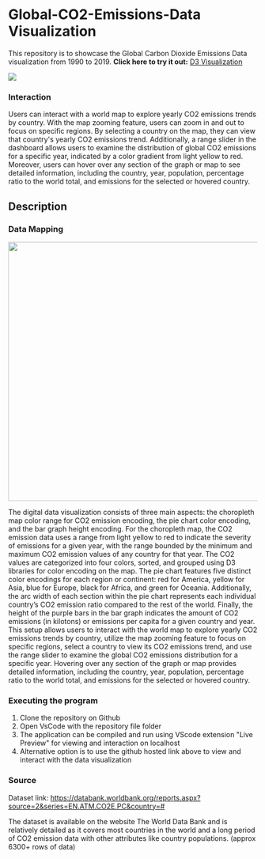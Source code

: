 # Global-CO2-Emissions-Data Visualization

This repository is to showcase the Global Carbon Dioxide Emissions Data visualization from 1990 to 2019. **Click here to try it out:** [D3 Visualization](https://thomaslui003.github.io/Global-CO2-Emissions-DataVisualization/)

<img src="https://github.com/thomaslui003/Global-CO2-Emissions-DataVisualization/raw/main/updated_UI_Dashboard.png">

### Interaction
Users can interact with a world map to explore yearly CO2 emissions trends by country. With the map zooming feature, users can zoom in and out to focus on specific regions. By selecting a country on the map, they can view that country's yearly CO2 emissions trend. Additionally, a range slider in the dashboard allows users to examine the distribution of global CO2 emissions for a specific year, indicated by a color gradient from light yellow to red. Moreover, users can hover over any section of the graph or map to see detailed information, including the country, year, population, percentage ratio to the world total, and emissions for the selected or hovered country.

## Description
  ### Data Mapping

<img src="https://github.com/thomaslui003/Global-CO2-Emissions-DataVisualization/raw/main/dataMapping.jpg" width="807" height="524">

The digital data visualization consists of three main aspects: the choropleth map color range for CO2 emission encoding, the pie chart color encoding, and the bar graph height encoding. For the choropleth map, the CO2 emission data uses a range from light yellow to red to indicate the severity of emissions for a given year, with the range bounded by the minimum and maximum CO2 emission values of any country for that year. The CO2 values are categorized into four colors, sorted, and grouped using D3 libraries for color encoding on the map. The pie chart features five distinct color encodings for each region or continent: red for America, yellow for Asia, blue for Europe, black for Africa, and green for Oceania. Additionally, the arc width of each section within the pie chart represents each individual country’s CO2 emission ratio compared to the rest of the world. Finally, the height of the purple bars in the bar graph indicates the amount of CO2 emissions (in kilotons) or emissions per capita for a given country and year. This setup allows users to interact with the world map to explore yearly CO2 emissions trends by country, utilize the map zooming feature to focus on specific regions, select a country to view its CO2 emissions trend, and use the range slider to examine the global CO2 emissions distribution for a specific year. Hovering over any section of the graph or map provides detailed information, including the country, year, population, percentage ratio to the world total, and emissions for the selected or hovered country.


### Executing the program

1. Clone the repository on Github
2. Open VsCode with the repository file folder
3. The application can be compiled and run using VScode extension "Live Preview" for viewing and interaction on localhost
4. Alternative option is to use the github hosted link above to view and interact with the data visualization


### Source

Dataset link: https://databank.worldbank.org/reports.aspx?source=2&series=EN.ATM.CO2E.PC&country=#

The dataset is available on the website The World Data Bank and is relatively detailed as it covers most countries in the world and a long period of CO2 emission data with other attributes like country populations. (approx 6300+ rows of data)
